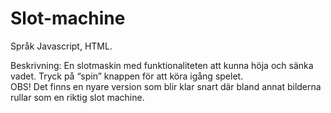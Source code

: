 # Slot-machine
Språk Javascript, HTML.

Beskrivning: En slotmaskin med funktionaliteten att kunna höja och sänka vadet. Tryck på “spin”
knappen för att köra igång spelet.<br />
OBS! Det finns en nyare version som blir klar snart där bland annat bilderna rullar som en riktig slot machine.
